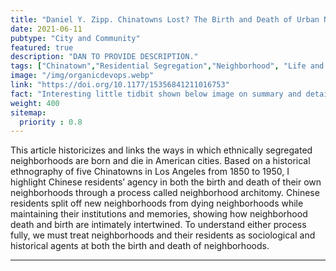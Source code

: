 ```yaml
---
title: "Daniel Y. Zipp. Chinatowns Lost? The Birth and Death of Urban Neighborhoods in an American City"
date: 2021-06-11
pubtype: "City and Community"
featured: true
description: "DAN TO PROVIDE DESCRIPTION."
tags: ["Chinatown","Residential Segregation","Neighborhood", "Life and Death","Urban Sociology", "Historical Sociology", "Mixed Methods"]
image: "/img/organicdevops.webp"
link: "https://doi.org/10.1177/15356841211016753"
fact: "Interesting little tidbit shown below image on summary and detail page"
weight: 400
sitemap:
  priority : 0.8
---
```


This article historicizes and links the ways in which ethnically segregated neighborhoods are born and die in American cities. Based on a historical ethnography of five Chinatowns in Los Angeles from 1850 to 1950, I highlight Chinese residents’ agency in both the birth and death of their own neighborhoods through a process called neighborhood architomy. Chinese residents split off new neighborhoods from dying neighborhoods while maintaining their institutions and memories, showing how neighborhood death and birth are intimately intertwined. To understand either process fully, we must treat neighborhoods and their residents as sociological and historical agents at both the birth and death of neighborhoods.

---